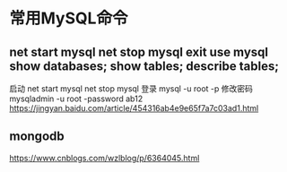 # 常用MySQL命令
net start mysql
net stop mysql
exit
use mysql
show databases;
show tables;
describe tables;
---
启动
net start mysql
net stop mysql
登录
mysql -u root -p
修改密码
mysqladmin -u root -password ab12    https://jingyan.baidu.com/article/454316ab4e9e65f7a7c03ad1.html



## mongodb
https://www.cnblogs.com/wzlblog/p/6364045.html